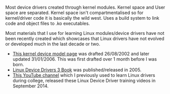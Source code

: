 Most device drivers created through kernel modules. 
Kernel space and User space are separated.
Kernel space isn't compartmentalised so for kernel/driver code it is basically the wild west.
Uses a build system to link code and object files to .ko executables.



Most materials that I use for learning Linux modules/device drivers have not been recently created which showcases that Linux drivers have not evolved or developed much in the last decade or two.
+ [This kernel device model page](https://docs.kernel.org/driver-api/driver-model/overview.html) was drafted 26/08/2002 and later updated 31/01/2006. This was first drafted over 1 month before I was born. 
+ [Linux Device Drivers 3 Book](https://lwn.net/Kernel/LDD3/) was published/released in 2005.
+ [This YouTube channel](https://www.youtube.com/channel/UCQ-NwyLyw_-FUQrvXmyW_BA/videos) which I previously  used to learn Linux drivers during college, released these Linux Device Driver training videos in September 2014. 